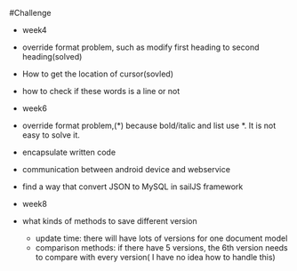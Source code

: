 #Challenge
* week4
 * override format problem, such as modify first heading to second heading(solved)
 * How to get the location of cursor(sovled)
 * how to check if these words is a line or not 

* week6
 * override format problem,(*) because bold/italic and list use *. It is not easy to solve it.
 * encapsulate written code
 * communication between android device and webservice
 * find a way that convert JSON to MySQL in sailJS framework
 
* week8
 * what kinds of methods to save different version
   * update time: there will have lots of versions for one document model
    * comparison methods: if there have 5 versions, the 6th version needs to compare with every version( I have no idea how to handle this)


